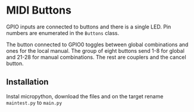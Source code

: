 # MIDI Buttons

GPIO inputs are connected to buttons and there is a single LED. Pin numbers are enumerated in the `Buttons` class.

The button connected to GPIO0 toggles between global combinations and ones for the local manual. The group of eight buttons send 1-8 for global and 21-28 for manual combinations. The rest are couplers and the cancel button.

## Installation

Instal micropython, download the files and on the target rename `maintest.py` to `main.py`